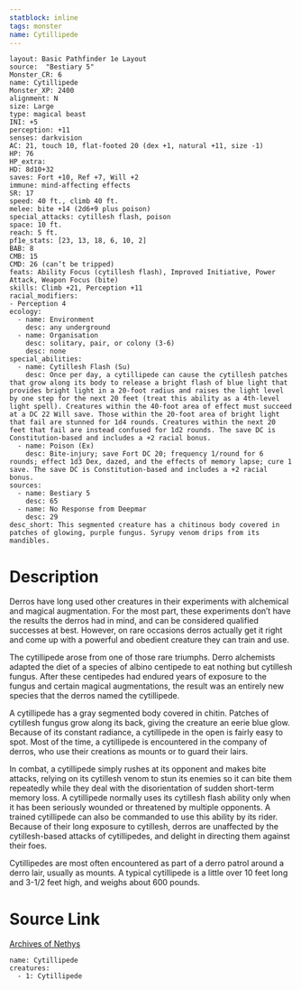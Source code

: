 ```yaml
---
statblock: inline
tags: monster
name: Cytillipede
---
```

```statblock
layout: Basic Pathfinder 1e Layout
source:  "Bestiary 5"
Monster_CR: 6
name: Cytillipede
Monster_XP: 2400
alignment: N
size: Large
type: magical beast
INI: +5
perception: +11
senses: darkvision
AC: 21, touch 10, flat-footed 20 (dex +1, natural +11, size -1)
HP: 76
HP_extra: 
HD: 8d10+32
saves: Fort +10, Ref +7, Will +2
immune: mind-affecting effects
SR: 17
speed: 40 ft., climb 40 ft.
melee: bite +14 (2d6+9 plus poison)
special_attacks: cytillesh flash, poison
space: 10 ft.
reach: 5 ft.
pf1e_stats: [23, 13, 18, 6, 10, 2]
BAB: 8
CMB: 15
CMD: 26 (can’t be tripped)
feats: Ability Focus (cytillesh flash), Improved Initiative, Power Attack, Weapon Focus (bite)
skills: Climb +21, Perception +11
racial_modifiers:
- Perception 4
ecology:
  - name: Environment
    desc: any underground
  - name: Organisation
    desc: solitary, pair, or colony (3-6)
    desc: none
special_abilities:
  - name: Cytillesh Flash (Su)
    desc: Once per day, a cytillipede can cause the cytillesh patches that grow along its body to release a bright flash of blue light that provides bright light in a 20-foot radius and raises the light level by one step for the next 20 feet (treat this ability as a 4th-level light spell). Creatures within the 40-foot area of effect must succeed at a DC 22 Will save. Those within the 20-foot area of bright light that fail are stunned for 1d4 rounds. Creatures within the next 20 feet that fail are instead confused for 1d2 rounds. The save DC is Constitution-based and includes a +2 racial bonus.
  - name: Poison (Ex)
    desc: Bite-injury; save Fort DC 20; frequency 1/round for 6 rounds; effect 1d3 Dex, dazed, and the effects of memory lapse; cure 1 save. The save DC is Constitution-based and includes a +2 racial bonus.
sources:
  - name: Bestiary 5
    desc: 65
  - name: No Response from Deepmar
    desc: 29
desc_short: This segmented creature has a chitinous body covered in patches of glowing, purple fungus. Syrupy venom drips from its mandibles.
```
# Description
Derros have long used other creatures in their experiments with alchemical and magical augmentation. For the most part, these experiments don’t have the results the derros had in mind, and can be considered qualified successes at best. However, on rare occasions derros actually get it right and come up with a powerful and obedient creature they can train and use.

The cytillipede arose from one of those rare triumphs. Derro alchemists adapted the diet of a species of albino centipede to eat nothing but cytillesh fungus. After these centipedes had endured years of exposure to the fungus and certain magical augmentations, the result was an entirely new species that the derros named the cytillipede.

A cytillipede has a gray segmented body covered in chitin. Patches of cytillesh fungus grow along its back, giving the creature an eerie blue glow. Because of its constant radiance, a cytillipede in the open is fairly easy to spot. Most of the time, a cytillipede is encountered in the company of derros, who use their creations as mounts or to guard their lairs.

In combat, a cytillipede simply rushes at its opponent and makes bite attacks, relying on its cytillesh venom to stun its enemies so it can bite them repeatedly while they deal with the disorientation of sudden short-term memory loss. A cytillipede normally uses its cytillesh flash ability only when it has been seriously wounded or threatened by multiple opponents. A trained cytillipede can also be commanded to use this ability by its rider. Because of their long exposure to cytillesh, derros are unaffected by the cytillesh-based attacks of cytillipedes, and delight in directing them against their foes.

Cytillipedes are most often encountered as part of a derro patrol around a derro lair, usually as mounts. A typical cytillipede is a little over 10 feet long and 3-1/2 feet high, and weighs about 600 pounds.
# Source Link
[Archives of Nethys](https://aonprd.com/MonsterDisplay.aspx?ItemName=Cytillipede)
```encounter-table
name: Cytillipede
creatures:
  - 1: Cytillipede
```
